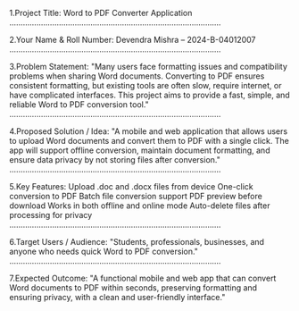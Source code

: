 1.Project Title: Word to PDF Converter Application ..............................................................................................

2.Your Name & Roll Number: Devendra Mishra – 2024-B-04012007 ..............................................................................................

3.Problem Statement: "Many users face formatting issues and compatibility problems when sharing Word documents. Converting to PDF ensures consistent formatting, but existing tools are often slow, require internet, or have complicated interfaces. This project aims to provide a fast, simple, and reliable Word to PDF conversion tool." ..............................................................................................

4.Proposed Solution / Idea: "A mobile and web application that allows users to upload Word documents and convert them to PDF with a single click. The app will support offline conversion, maintain document formatting, and ensure data privacy by not storing files after conversion." ..............................................................................................

5.Key Features: Upload .doc and .docx files from device One-click conversion to PDF Batch file conversion support PDF preview before download Works in both offline and online mode Auto-delete files after processing for privacy ..............................................................................................

6.Target Users / Audience: "Students, professionals, businesses, and anyone who needs quick Word to PDF conversion." ..............................................................................................

7.Expected Outcome: "A functional mobile and web app that can convert Word documents to PDF within seconds, preserving formatting and ensuring privacy, with a clean and user-friendly interface."
